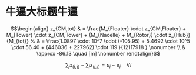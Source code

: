 # 牛逼大标题牛逼

$$\begin{align}
    z_{CM,tot} & = \frac{M_{Floater} \cdot z_{CM,Floater}  + M_{Tower} \cdot z_{CM,Tower} + (M_{Nacelle} + M_{Rotor}) \cdot z_{Hub}}{M_{tot}}  
%    & = \frac{1.0897 \cdot 10^7 \cdot (-105.95) + 5.4692 \cdot 10^5 \cdot 56.40 + (446036  + 227962) \cdot 119 }{12117918 } \nonumber \\
    & \approx  -86.13 \quad [m] \nonumber
\end{align}$$

$$ \sum_{j} x_{(i, j)} - \sum_{j} x_{(j, i)} = s_{i} - e_{i} \quad \forall i $$
